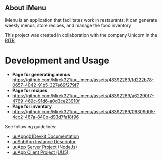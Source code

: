 ## About iMenu
iMenu is an application that facilitates work in restaurants; it can generate weekly menus, store recipes, and manage the food inventory

This project was created in collaboration with the company Unicorn in the [RITR](https://unicorn.com/topgun/cs/news?article=unicorn-s-projektem-ritr-podporuje-mlade-talenty-na-vychodnim-slovensku&newsArticleId=64c387fc94fd51002ae532b0)

# Development and Usage

- **Page for generating menus**
 https://github.com/Mirek321/uu_imenu/assets/48392289/fd222b78-0657-4042-91b5-327e69f279f7
- **Page for recipes**
- https://github.com/Mirek321/uu_imenu/assets/48392289/a62290f7-4769-469c-91d6-a0d3ce23910f
- **Page for inventory**
- https://github.com/Mirek321/uu_imenu/assets/48392289/06309d05-4cc2-467a-840b-d93d7fa18f96

See following guidelines:
- [uuAppg01Devkit Documentation](https://uuapp.plus4u.net/uu-bookkit-maing01/e884539c8511447a977c7ff070e7f2cf/book)
- [uuSubApp Instance Descriptor](https://uuapp.plus4u.net/uu-bookkit-maing01/289fcd2e11d34f3e9b2184bedb236ded/book/page?code=uuSubAppInstanceDescriptor)
- [uuApp Server Project (NodeJs)](https://uuapp.plus4u.net/uu-bookkit-maing01/2590bf997d264d959b9d6a88ee1d0ff5/book/page?code=getStarted)
- [uuApp Client Project (UU5)](https://uuapp.plus4u.net/uu-bookkit-maing01/ed11ec379073476db0aa295ad6c00178/book/page?code=getStartedHooks)
